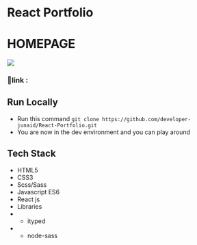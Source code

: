 # React Portfolio

# HOMEPAGE

<img src='man.png'/>

### :link:link :

## Run Locally

- Run this command `git clone https://github.com/developer-junaid/React-Portfolio.git`
- You are now in the dev environment and you can play around

## Tech Stack

- HTML5
- CSS3
- Scss/Sass
- Javascript ES6
- React js
- Libraries
- - ityped
- - node-sass

